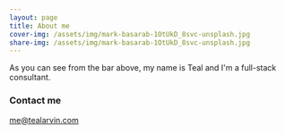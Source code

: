 ```yaml
---
layout: page
title: About me
cover-img: /assets/img/mark-basarab-1OtUkD_8svc-unsplash.jpg
share-img: /assets/img/mark-basarab-1OtUkD_8svc-unsplash.jpg
---
```


As you can see from the bar above, my name is Teal and I'm a full-stack consultant.

### Contact me

[me@tealarvin.com](mailto:me@tealarvin.com)

